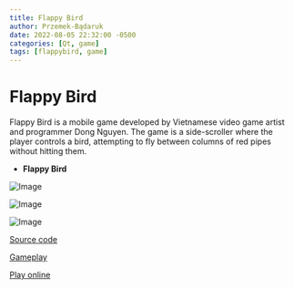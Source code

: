 ```yaml
---
title: Flappy Bird
author: Przemek-Bądaruk
date: 2022-08-05 22:32:00 -0500
categories: [Qt, game]
tags: [flappybird, game]
---
```


# Flappy Bird
Flappy Bird is a mobile game developed by Vietnamese video game artist and programmer Dong Nguyen. The game is a side-scroller where the player controls a bird, attempting to fly between columns of red pipes without hitting them.

* **Flappy Bird**

![Image](https://user-images.githubusercontent.com/28188300/181496061-cd78661b-9723-496c-91cd-c434b4312db0.png)

![Image](https://user-images.githubusercontent.com/28188300/181496062-e75b7cee-2760-48a3-babb-feddf6e11dc6.png)

![Image](https://user-images.githubusercontent.com/28188300/181496063-2d3a2e09-80b7-4530-ae9f-7016e67a482a.png)

[Source code](https://github.com/Przemekkkth/FlappyBird_Qt-Cpp)

[Gameplay](https://youtu.be/od_x6_kC9o0)

[Play online](/assets/games/flappybird/index.html)



